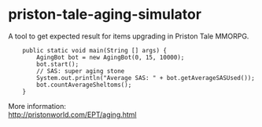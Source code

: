 # priston-tale-aging-simulator

A tool to get expected result for items upgrading in Priston Tale MMORPG.
```
    public static void main(String [] args) {
        AgingBot bot = new AgingBot(0, 15, 10000);
        bot.start();
        // SAS: super aging stone
        System.out.println("Average SAS: " + bot.getAverageSASUsed());
        bot.countAverageSheltoms();
    }
```

More information:<br/>
http://pristonworld.com/EPT/aging.html
